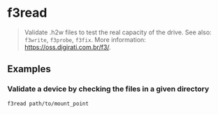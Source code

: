 # f3read

> Validate .h2w files to test the real capacity of the drive. See also: `f3write`, `f3probe`, `f3fix`. More information: <https://oss.digirati.com.br/f3/>.

## Examples

### Validate a device by checking the files in a given directory

```bash
f3read path/to/mount_point
```
